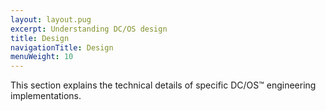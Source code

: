 ```yaml
---
layout: layout.pug
excerpt: Understanding DC/OS design
title: Design
navigationTitle: Design
menuWeight: 10
---
```


This section explains the technical details of specific DC/OS&trade; engineering implementations.
